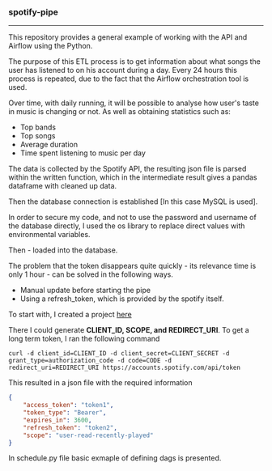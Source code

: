 ### spotify-pipe
*****
This repository provides a general example of working with the API and Airflow using the Python. 

The purpose of this ETL process is to get information about what songs the user has listened to on his account during a day. 
Every 24 hours this process is repeated, due to the fact that the Airflow orchestration tool is used.  

Over time, with daily running, it will be possible to analyse how user's taste in music is changing or not. 
As well as obtaining statistics such as: 
- Top bands
- Top songs 
- Average duration
- Time spent listening to music per day

The data is collected by the Spotify API, 
the resulting json file is parsed within the written function, 
which in the intermediate result gives a pandas dataframe with cleaned up data. 

Then the database connection is established [In this case MySQL is used]. 

In order to secure my code, and not to use the password and username of the database directly, 
I used the os library to replace direct values with environmental variables.

Then - loaded into the database.

The problem that the token disappears quite quickly - its relevance time is only 1 hour - can be solved in the following ways. 
  - Manual update before starting the pipe
  - Using a refresh_token, which is provided by the spotify itself. 

To start with, I created a project [here](https://developer.spotify.com/dashboard/applications)

There I could generate **CLIENT_ID, SCOPE, and REDIRECT_URI**. 
To get a long term token, I ran the following command 
``` console
curl -d client_id=CLIENT_ID -d client_secret=CLIENT_SECRET -d grant_type=authorization_code -d code=CODE -d redirect_uri=REDIRECT_URI https://accounts.spotify.com/api/token
```

This resulted in a json file with the required information
```json
{
    "access_token": "token1",
    "token_type": "Bearer",
    "expires_in": 3600,
    "refresh_token": "token2",
    "scope": "user-read-recently-played"
}
```

In schedule.py file basic exmaple of defining dags is presented. 


